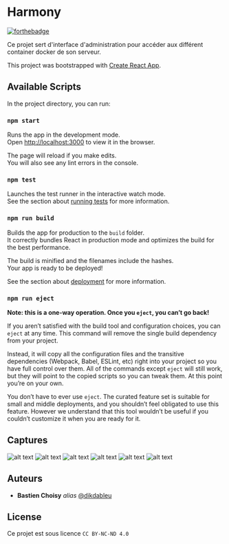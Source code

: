 # Harmony 

[![forthebadge](http://forthebadge.com/images/badges/built-with-love.svg)](http://forthebadge.com)

Ce projet sert d'interface d'administration pour accéder aux différent container docker de son serveur.


This project was bootstrapped with [Create React App](https://github.com/facebook/create-react-app).

## Available Scripts

In the project directory, you can run:

### `npm start`

Runs the app in the development mode.<br />
Open [http://localhost:3000](http://localhost:3000) to view it in the browser.

The page will reload if you make edits.<br />
You will also see any lint errors in the console.

### `npm test`

Launches the test runner in the interactive watch mode.<br />
See the section about [running tests](https://facebook.github.io/create-react-app/docs/running-tests) for more information.

### `npm run build`

Builds the app for production to the `build` folder.<br />
It correctly bundles React in production mode and optimizes the build for the best performance.

The build is minified and the filenames include the hashes.<br />
Your app is ready to be deployed!

See the section about [deployment](https://facebook.github.io/create-react-app/docs/deployment) for more information.

### `npm run eject`

**Note: this is a one-way operation. Once you `eject`, you can’t go back!**

If you aren’t satisfied with the build tool and configuration choices, you can `eject` at any time. This command will remove the single build dependency from your project.

Instead, it will copy all the configuration files and the transitive dependencies (Webpack, Babel, ESLint, etc) right into your project so you have full control over them. All of the commands except `eject` will still work, but they will point to the copied scripts so you can tweak them. At this point you’re on your own.

You don’t have to ever use `eject`. The curated feature set is suitable for small and middle deployments, and you shouldn’t feel obligated to use this feature. However we understand that this tool wouldn’t be useful if you couldn’t customize it when you are ready for it.

## Captures

![alt text](https://imagegit.s3.eu-central-1.amazonaws.com/Capture+d%E2%80%99%C3%A9cran+2020-01-28+%C3%A0+00.05.18.png)
![alt text](https://imagegit.s3.eu-central-1.amazonaws.com/Capture+d%E2%80%99%C3%A9cran+2020-01-28+%C3%A0+00.05.26.png)
![alt text](https://imagegit.s3.eu-central-1.amazonaws.com/Capture+d%E2%80%99%C3%A9cran+2020-01-28+%C3%A0+00.05.34.png)
![alt text](https://imagegit.s3.eu-central-1.amazonaws.com/Capture+d%E2%80%99%C3%A9cran+2020-01-28+%C3%A0+00.05.39.png)
![alt text](https://imagegit.s3.eu-central-1.amazonaws.com/Capture+d%E2%80%99%C3%A9cran+2020-01-28+%C3%A0+00.05.44.png)
![alt text](https://imagegit.s3.eu-central-1.amazonaws.com/Capture+d%E2%80%99%C3%A9cran+2020-01-28+%C3%A0+00.05.49.png)

## Auteurs

* **Bastien Choisy** _alias_ [@dikdableu](https://github.com/dikdableu)

## License

Ce projet est sous licence ``CC BY-NC-ND 4.0``


